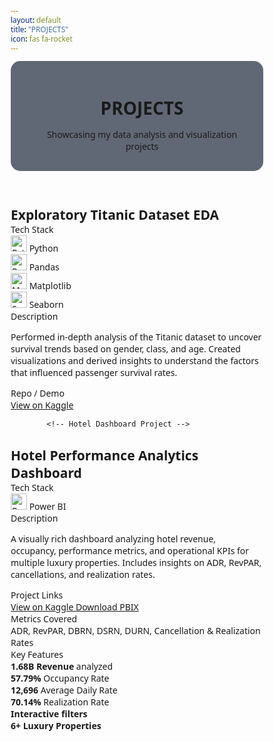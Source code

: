 ```yaml
---
layout: default
title: "PROJECTS"
icon: fas fa-rocket
---
```


<!DOCTYPE html>
<html lang="en">
<head>
    <meta charset="UTF-8">
    <meta name="viewport" content="width=device-width, initial-scale=1.0">
    <title>Projects Portfolio</title>
    <link rel="stylesheet" href="https://cdnjs.cloudflare.com/ajax/libs/font-awesome/6.4.0/css/all.min.css">
    <style>
        * {
            margin: 0;
            padding: 0;
            box-sizing: border-box;
            font-family: 'Segoe UI', Tahoma, Geneva, Verdana, sans-serif;
        }

:root {
            --dark-bg: #0f172a;
            --card-bg: #1e293b;
            --accent: #3b82f6;
            --accent-hover: #2563eb;
            --text-primary: #f1f5f9;
            --text-secondary: #94a3b8;
            --success: #10b981;
            --warning: #f59e0b;
            --border: #334155;
            --gradient: linear-gradient(135deg, #6366f1, #3b82f6);
            --shadow: 0 10px 25px rgba(0, 0, 0, 0.3);
        }

body {
            background: var(--dark-bg);
            color: var(--text-primary);
            line-height: 1.6;
            min-height: 100vh;
            padding: 2rem 1rem;
        }

 .container {
            max-width: 1200px;
            margin: 0 auto;
        }

header {
            text-align: center;
            margin-bottom: 3rem;
            padding: 2rem 0;
        }
 .header-content {
            display: inline-flex;
            align-items: center;
            gap: 1rem;
            background: rgba(30, 41, 59, 0.7);
            padding: 1rem 2rem;
            border-radius: 15px;
            backdrop-filter: blur(10px);
            border: 1px solid var(--border);
        }

 h1 {
            font-size: 2.5rem;
            background: var(--gradient);
            -webkit-background-clip: text;
            background-clip: text;
            color: transparent;
            margin-bottom: 0.5rem;
        }

.subtitle {
            color: var(--text-secondary);
            font-size: 1.1rem;
        }

 .icon {
            font-size: 2rem;
            color: var(--accent);
        }

 .projects-grid {
            display: grid;
            grid-template-columns: repeat(auto-fit, minmax(500px, 1fr));
            gap: 2rem;
        }

.project-card {
            background: var(--card-bg);
            border-radius: 15px;
            padding: 2rem;
            box-shadow: var(--shadow);
            border: 1px solid var(--border);
            transition: transform 0.3s ease, box-shadow 0.3s ease;
            position: relative;
            overflow: hidden;
        }

 .project-card::before {
            content: '';
            position: absolute;
            top: 0;
            left: 0;
            width: 100%;
            height: 4px;
            background: var(--gradient);
        }

.project-card:hover {
            transform: translateY(-5px);
            box-shadow: 0 15px 30px rgba(0, 0, 0, 0.4);
        }

  .project-header {
            display: flex;
            align-items: center;
            margin-bottom: 1.5rem;
            gap: 1rem;
        }

.project-icon {
            font-size: 2rem;
            background: var(--gradient);
            width: 60px;
            height: 60px;
            border-radius: 12px;
            display: flex;
            align-items: center;
            justify-content: center;
        }

.project-title {
            font-size: 1.5rem;
            font-weight: 700;
        }

 .section-title {
            color: var(--accent);
            font-size: 1.1rem;
            margin: 1.5rem 0 0.5rem 0;
            display: flex;
            align-items: center;
            gap: 0.5rem;
        }

.tech-stack {
            display: flex;
            flex-wrap: wrap;
            gap: 1rem;
            margin: 1rem 0;
        }

 .tech-item {
            display: flex;
            align-items: center;
            gap: 0.5rem;
            background: rgba(30, 41, 59, 0.8);
            padding: 0.5rem 1rem;
            border-radius: 8px;
            border: 1px solid var(--border);
            transition: all 0.3s ease;
        }

.tech-item:hover {
            background: rgba(56, 70, 94, 0.8);
            transform: translateY(-2px);
        }

 .tech-item img {
            border-radius: 4px;
        }

.description {
            color: var(--text-secondary);
            margin: 1rem 0;
            line-height: 1.7;
        }

 .links {
            display: flex;
            gap: 1rem;
            margin: 1.5rem 0;
            flex-wrap: wrap;
        }

.btn {
            display: inline-flex;
            align-items: center;
            gap: 0.5rem;
            padding: 0.7rem 1.5rem;
            background: var(--gradient);
            color: white;
            text-decoration: none;
            border-radius: 8px;
            font-weight: 600;
            transition: all 0.3s ease;
            border: none;
            cursor: pointer;
        }

.btn:hover {
            background: linear-gradient(135deg, #4f46e5, #2563eb);
            transform: translateY(-2px);
            box-shadow: 0 5px 15px rgba(37, 99, 235, 0.4);
        }

 .btn-outline {
            background: transparent;
            border: 1px solid var(--accent);
            color: var(--accent);
        }

 .btn-outline:hover {
            background: rgba(59, 130, 246, 0.1);
        }

.metrics {
            background: rgba(30, 41, 59, 0.7);
            padding: 1rem;
            border-radius: 10px;
            margin: 1rem 0;
            border-left: 4px solid var(--accent);
        }

 .features {
            display: grid;
            grid-template-columns: repeat(auto-fit, minmax(200px, 1fr));
            gap: 0.8rem;
            margin: 1rem 0;
        }

.feature {
            display: flex;
            align-items: center;
            gap: 0.7rem;
            padding: 0.7rem;
            background: rgba(30, 41, 59, 0.5);
            border-radius: 8px;
            transition: background 0.3s ease;
        }

 .feature:hover {
            background: rgba(56, 70, 94, 0.5);
        }

.feature-icon {
            color: var(--success);
            font-size: 1.2rem;
        }

 @media (max-width: 768px) {
            .projects-grid {
                grid-template-columns: 1fr;
            }
            
.project-card {
                padding: 1.5rem;
            }
            
.header-content {
                flex-direction: column;
                text-align: center;
            }
            
 h1 {
                font-size: 2rem;
            }
        }

  /* Animation for cards */
        @keyframes fadeInUp {
            from {
                opacity: 0;
                transform: translateY(20px);
            }
            to {
                opacity: 1;
                transform: translateY(0);
            }
        }

.project-card {
            animation: fadeInUp 0.5s ease forwards;
        }

 .project-card:nth-child(2) {
            animation-delay: 0.2s;
        }
    </style>
</head>
<body>
    <div class="container">
        <header>
            <div class="header-content">
                <i class="fas fa-rocket icon"></i>
                <div>
                    <h1>PROJECTS</h1>
                    <p class="subtitle">Showcasing my data analysis and visualization projects</p>
                </div>
            </div>
        </header>

<div class="projects-grid">
            <!-- Titanic EDA Project -->
            <div class="project-card">
                <div class="project-header">
                    <div class="project-icon">
                        <i class="fas fa-chart-bar"></i>
                    </div>
                    <h2 class="project-title">Exploratory Titanic Dataset EDA</h2>
                </div>

<div class="section-title">
                      <i class="fas fa-tools"></i>
                      <span>Tech Stack</span>
                  </div>
                  <div class="tech-stack">
 <div class="tech-item">
                          <img src="https://www.python.org/static/community_logos/python-logo.png" width="26" alt="Python">
                          <span>Python</span>
                      </div>
                      <div class="tech-item">
                          <img src="https://upload.wikimedia.org/wikipedia/commons/e/ed/Pandas_logo.svg" width="26" alt="Pandas">
                          <span>Pandas</span>
</div>
                      <div class="tech-item">
                          <img src="https://matplotlib.org/_static/images/logo2.svg" width="26" alt="Matplotlib">
                          <span>Matplotlib</span>
                      </div>
 <div class="tech-item">
                          <img src="https://seaborn.pydata.org/_static/logo-wide-lightbg.svg" width="26" alt="Seaborn">
                          <span>Seaborn</span>
                      </div>
                  </div>
  
<div class="section-title">
                      <i class="fas fa-file-alt"></i>
                      <span>Description</span>
                  </div>
  <p class="description">
                    Performed in-depth analysis of the Titanic dataset to uncover survival trends based on gender, class, and age. Created visualizations and derived insights to understand the factors that influenced passenger survival rates.
                </p>

<div class="section-title">
                    <i class="fas fa-external-link-alt"></i>
                    <span>Repo / Demo</span>
                </div>
<div class="links">
                    <a href="https://www.kaggle.com/code/weldonsitienei/weldon-kipkoech-eda" class="btn" target="_blank">
                        <i class="fas fa-globe"></i> View on Kaggle
                    </a>
                </div>
            </div>

            <!-- Hotel Dashboard Project -->
 <div class="project-card">
                <div class="project-header">
                    <div class="project-icon">
                        <i class="fas fa-hotel"></i>
                    </div>
                    <h2 class="project-title">Hotel Performance Analytics Dashboard</h2>
                </div>

<div class="section-title">
                    <i class="fas fa-tools"></i>
                    <span>Tech Stack</span>
                </div>
<div class="tech-stack">
                    <div class="tech-item">
                        <img src="https://upload.wikimedia.org/wikipedia/commons/c/cf/New_Power_BI_Logo.svg" width="26" alt="Power BI">
                        <span>Power BI</span>
                    </div>
                </div>

 <div class="section-title">
                    <i class="fas fa-file-alt"></i>
                    <span>Description</span>
                </div>
  <p class="description">
                    A visually rich dashboard analyzing hotel revenue, occupancy, performance metrics, and operational KPIs for multiple luxury properties. Includes insights on ADR, RevPAR, cancellations, and realization rates.
                </p>

<div class="section-title">
                    <i class="fas fa-external-link-alt"></i>
                    <span>Project Links</span>
                </div>
  <div class="links">
                    <a href="https://www.kaggle.com/code/weldonsitienei/Business-Intelligence_POWER-BI" class="btn" target="_blank">
                        <i class="fas fa-chart-bar"></i> View on Kaggle
                    </a>
                    <a href="https://drive.google.com/file/d/1LxvqWB4g5RawkIOVFaLrMnh07KIFDw0N/view?usp=drive_link" class="btn btn-outline" target="_blank">
                        <i class="fas fa-download"></i> Download PBIX
                    </a>
                </div>

                
  <div class="section-title">
                    <i class="fas fa-chart-line"></i>
                    <span>Metrics Covered</span>
                </div>
                <div class="metrics">
                    ADR, RevPAR, DBRN, DSRN, DURN, Cancellation & Realization Rates
                </div>

  <div class="section-title">
                    <i class="fas fa-star"></i>
                    <span>Key Features</span>
                </div>
                <div class="features">
                    <div class="feature">
                        <i class="fas fa-chart-bar feature-icon"></i>
                        <span><strong>1.68B Revenue</strong> analyzed</span>
                    </div>
                    <div class="feature">
                        <i class="fas fa-bed feature-icon"></i>
                        <span><strong>57.79%</strong> Occupancy Rate</span>
                    </div>
                    <div class="feature">
                        <i class="fas fa-dollar-sign feature-icon"></i>
                        <span><strong>12,696</strong> Average Daily Rate</span>
                    </div>
                    <div class="feature">
                        <i class="fas fa-percentage feature-icon"></i>
                        <span><strong>70.14%</strong> Realization Rate</span>
                    </div>
                    <div class="feature">
                        <i class="fas fa-sliders-h feature-icon"></i>
                        <span><strong>Interactive filters</strong></span>
                    </div>
                     <div class="feature">
                        <i class="fas fa-building feature-icon"></i>
                        <span><strong>6+ Luxury Properties</strong></span>
                    </div>
                </div>
            </div>
        </div>
    </div>

<script>
        // Add subtle animation on scroll
        document.addEventListener('DOMContentLoaded', function() {
            const projectCards = document.querySelectorAll('.project-card');
            
            const observer = new IntersectionObserver((entries) => {
                entries.forEach(entry => {
                    if (entry.isIntersecting) {
                        entry.target.style.opacity = '1';
                        entry.target.style.transform = 'translateY(0)';
                    }
                });
            }, { threshold: 0.1 });
            
             projectCards.forEach(card => {
                card.style.opacity = '0';
                card.style.transform = 'translateY(20px)';
                card.style.transition = 'opacity 0.5s ease, transform 0.5s ease';
                observer.observe(card);
            });
        });
    </script>
</body>
</html>
